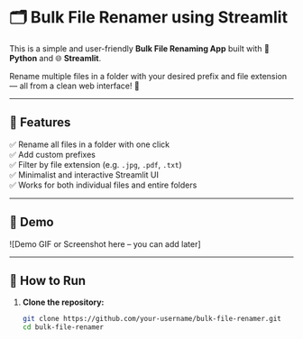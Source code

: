 # 🗂️ Bulk File Renamer using Streamlit

This is a simple and user-friendly **Bulk File Renaming App** built with 🐍 **Python** and 🌐 **Streamlit**.

Rename multiple files in a folder with your desired prefix and file extension — all from a clean web interface! 🚀

---

## 🎯 Features

✅ Rename all files in a folder with one click  
✅ Add custom prefixes  
✅ Filter by file extension (e.g. `.jpg`, `.pdf`, `.txt`)  
✅ Minimalist and interactive Streamlit UI  
✅ Works for both individual files and entire folders  

---

## 📸 Demo

![Demo GIF or Screenshot here – you can add later]

---

## 🚀 How to Run

1. **Clone the repository:**
   ```bash
   git clone https://github.com/your-username/bulk-file-renamer.git
   cd bulk-file-renamer

